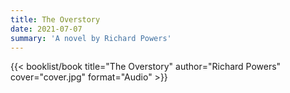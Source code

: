 ```yaml
---
title: The Overstory
date: 2021-07-07
summary: 'A novel by Richard Powers'
---
```


{{< booklist/book
title="The Overstory"
author="Richard Powers"
cover="cover.jpg"
format="Audio" >}}
